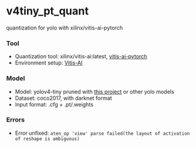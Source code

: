 # v4tiny_pt_quant
quantization for yolo with xilinx/vitis-ai-pytorch

### Tool 
- Quantization tool: xilinx/vitis-ai:latest, [vitis-ai-pytorch](https://www.xilinx.com/html_docs/vitis_ai/1_3/pytorch.html#nvh1592318322520)
- Environment setup: [Vitis-AI](https://github.com/Xilinx/Vitis-AI)

### Model
- Model: yolov4-tiny pruned with [this project](https://github.com/tanluren/yolov3-channel-and-layer-pruning) or other yolo models
- Dataset: coco2017, with darknet format
- Input format: .cfg + .pt/.weights

### Errors
- Error unfixed: `aten_op 'view' parse failed(the layout of activation of reshape is ambiguous)`
